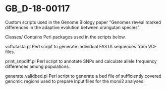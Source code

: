 # GB_D-18-00117
Custom scripts used in the Genome Biology paper "Genomes reveal marked differences in the adaptive evolution between orangutan species".

Classes/  Contains Perl packages used in the scripts below.

vcftofasta.pl Perl script to generate individual FASTA sequences from VCF files.

print_snpdiff.pl  Perl script to annotate SNPs and calculate allele frequency differences among populations.

generate_validbed.pl  Perl script to generate a bed file of sufficiently covered genomic regions used to prepare input files for the momi2 analyses.

